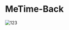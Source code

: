 # MeTime-Back
![123](https://user-images.githubusercontent.com/76901834/167852740-1784152d-1482-454f-af5a-48226e225ce4.gif)
